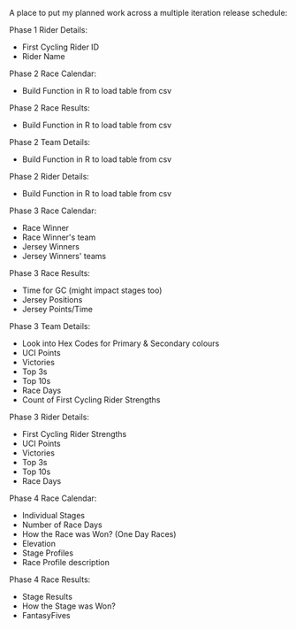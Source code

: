 A place to put my planned work across a multiple iteration release schedule:

Phase 1 Rider Details:
- First Cycling Rider ID
- Rider Name

Phase 2 Race Calendar:
- Build Function in R to load table from csv

Phase 2 Race Results:
- Build Function in R to load table from csv

Phase 2 Team Details:
- Build Function in R to load table from csv

Phase 2 Rider Details:
- Build Function in R to load table from csv

Phase 3 Race Calendar:
- Race Winner
- Race Winner's team
- Jersey Winners
- Jersey Winners' teams

Phase 3 Race Results:
- Time for GC (might impact stages too)
- Jersey Positions
- Jersey Points/Time

Phase 3 Team Details:
- Look into Hex Codes for Primary & Secondary colours
- UCI Points
- Victories
- Top 3s
- Top 10s
- Race Days
- Count of First Cycling Rider Strengths

Phase 3 Rider Details:
- First Cycling Rider Strengths
- UCI Points
- Victories
- Top 3s
- Top 10s
- Race Days

Phase 4 Race Calendar:
- Individual Stages
- Number of Race Days
- How the Race was Won? (One Day Races)
- Elevation
- Stage Profiles
- Race Profile description

Phase 4 Race Results:
- Stage Results
- How the Stage was Won?
- FantasyFives

